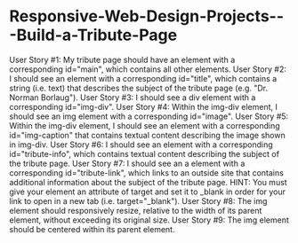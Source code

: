 # Responsive-Web-Design-Projects---Build-a-Tribute-Page
User Story #1: My tribute page should have an element with a corresponding id="main", which contains all other elements.  User Story #2: I should see an element with a corresponding id="title", which contains a string (i.e. text) that describes the subject of the tribute page (e.g. "Dr. Norman Borlaug").  User Story #3: I should see a div element with a corresponding id="img-div".  User Story #4: Within the img-div element, I should see an img element with a corresponding id="image".  User Story #5: Within the img-div element, I should see an element with a corresponding id="img-caption" that contains textual content describing the image shown in img-div.  User Story #6: I should see an element with a corresponding id="tribute-info", which contains textual content describing the subject of the tribute page.  User Story #7: I should see an a element with a corresponding id="tribute-link", which links to an outside site that contains additional information about the subject of the tribute page. HINT: You must give your element an attribute of target and set it to _blank in order for your link to open in a new tab (i.e. target="_blank").  User Story #8: The img element should responsively resize, relative to the width of its parent element, without exceeding its original size.  User Story #9: The img element should be centered within its parent element.
